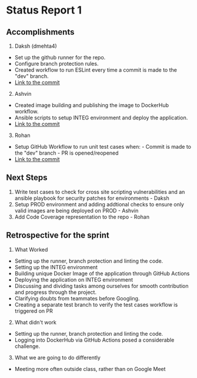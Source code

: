# Status Report 1

## Accomplishments
1. Daksh (dmehta4)
  * Set up the github runner for the repo.
  * Configure branch protection rules.
  * Created workflow to run ESLint every time a commit is made to the "dev" branch.
  * [Link to the commit](https://github.ncsu.edu/dmehta4/devops-proposal/commit/9db6e473d4623b2c037b2dd0d3ed5f12ee643860)

2. Ashvin
  * Created image building and publishing the image to DockerHub workflow.
  * Ansible scripts to setup INTEG environment and deploy the application.
  * [Link to the commit](https://github.ncsu.edu/dmehta4/devops-proposal/commit/e0546241a855a5115100bb4c98c6abc3e2596a58)

3. Rohan
  * Setup GitHub Workflow to run unit test cases when:
        - Commit is made to the "dev" branch
        - PR is opened/reopened
  * [Link to the commit](https://github.ncsu.edu/dmehta4/devops-proposal/commit/7ea32c9f160ef1aef80fdcd3d7159b304fe2d119)

## Next Steps

1. Write test cases to check for cross site scripting vulnerabilities and an ansible playbook for security patches for environments - Daksh
2. Setup PROD environment and adding addtional checks to ensure only valid images are being deployed on PROD - Ashvin
3. Add Code Coverage representation to the repo - Rohan

## Retrospective for the sprint
1. What Worked<br>
  * Setting up the runner, branch protection and linting the code.
  * Setting up the INTEG environment
  * Building unique Docker Image of the application through GitHub Actions
  * Deploying the application on INTEG environment
  * Discussing and dividing tasks among ourselves for smooth contribution and progress through the project.
  * Clarifying doubts from teammates before Googling.
  * Creating a separate test branch to verify the test cases workflow is triggered on PR
2. What didn't work<br>
  * Setting up the runner, branch protection and linting the code.
  * Logging into DockerHub via GitHub Actions posed a considerable challenge.
3. What we are going to do differently
  * Meeting more often outside class, rather than on Google Meet
